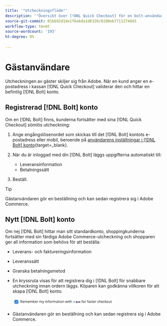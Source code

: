 ```yaml
---
title: '"Utcheckningsflöde"'
description: '"Översikt över [!DNL Quick Checkout] för en bolt-användare i Adobe Commerce."'
source-git-commit: 01bb92d1de1f6a6da1d6326c0190eb7711274045
workflow-type: tm+mt
source-wordcount: '193'
ht-degree: 0%

---
```



# Gästanvändare

Utcheckningen av gäster skiljer sig från Adobe. När en kund anger en e-postadress i kassan [!DNL Quick Checkout] validerar den och hittar en befintlig [!DNL Bolt] konto.

## Registrerad [!DNL Bolt] konto

Om en [!DNL Bolt] finns, kunderna fortsätter med sina [!DNL Quick Checkout] sömlös utcheckning:

1. Ange engångslösenordet som skickas till det [!DNL Bolt] kontots e-postadress eller mobil, beroende på [användarens inställningar i [!DNL Bolt] konto](https://help.bolt.com/shoppers/account/account-settings/#how-to-set-preferred-login-method){target=_blank}.
1. När du är inloggad med din [!DNL Bolt] läggs uppgifterna automatiskt till:

   - Leveransinformation
   - Betalningssätt

1. Beställ.

>[!TIP]
>
> Gästanvändaren gör en beställning och kan sedan registrera sig i Adobe Commerce.

## Nytt [!DNL Bolt] konto

Om nej [!DNL Bolt] hittar man sitt standardkonto, shoppingkunderna fortsätter med sin färdiga Adobe Commerce-utcheckning och shopparen ger all information som behövs för att beställa:

- Leverans- och faktureringsinformation
- Leveranssätt
- Granska betalningsmetod
- En kryssruta visas för att registrera dig i [!DNL Bolt] för snabbare utcheckning innan ordern läggs. Köparen kan godkänna villkoren för att skapa [!DNL Bolt] konto.

   ![Kom ihåg [!DNL Bolt]](assets/checked-bolt.png)

- Gästanvändaren gör en beställning och kan sedan registrera sig i Adobe Commerce.
